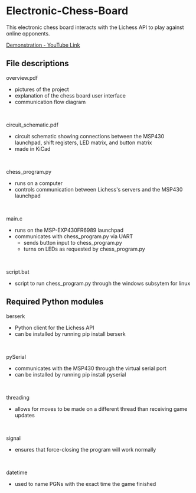 # Electronic-Chess-Board

This electronic chess board interacts with the Lichess API to play against online opponents.

[Demonstration - YouTube Link](https://youtu.be/tFdRU_AOMV4)

## File descriptions

overview.pdf
* pictures of the project
* explanation of the chess board user interface
* communication flow diagram
<br>  

circuit_schematic.pdf
* circuit schematic showing connections between the MSP430 launchpad, shift registers, LED matrix, and button matrix
* made in KiCad
<br>  

chess_program.py
* runs on a computer
* controls communication between Lichess's servers and the MSP430 launchpad
<br>

main.c
* runs on the MSP-EXP430FR6989 launchpad
* communicates with chess_program.py via UART
  * sends button input to chess_program.py
  * turns on LEDs as requested by chess_program.py
<br>  

script.bat
* script to run chess_program.py through the windows subsytem for linux

## Required Python modules
berserk
* Python client for the Lichess API
* can be installed by running pip install berserk
<br>  

pySerial
* communicates with the MSP430 through the virtual serial port
* can be installed by running pip install pyserial
<br>  

threading
* allows for moves to be made on a different thread than receiving game updates
<br>  

signal
* ensures that force-closing the program will work normally
<br>  

datetime
* used to name PGNs with the exact time the game finished
